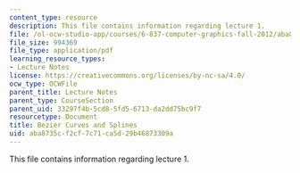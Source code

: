 ```yaml
---
content_type: resource
description: This file contains information regarding lecture 1.
file: /ol-ocw-studio-app/courses/6-837-computer-graphics-fall-2012/aba8735cf2cf7c71ca5d29b46873309a_MIT6_837F12_Lec01.pdf
file_size: 994369
file_type: application/pdf
learning_resource_types:
- Lecture Notes
license: https://creativecommons.org/licenses/by-nc-sa/4.0/
ocw_type: OCWFile
parent_title: Lecture Notes
parent_type: CourseSection
parent_uid: 33297f4b-5cd8-5fd5-6713-da2dd75bc9f7
resourcetype: Document
title: Bezier Curves and Splines
uid: aba8735c-f2cf-7c71-ca5d-29b46873309a
---
```

This file contains information regarding lecture 1.